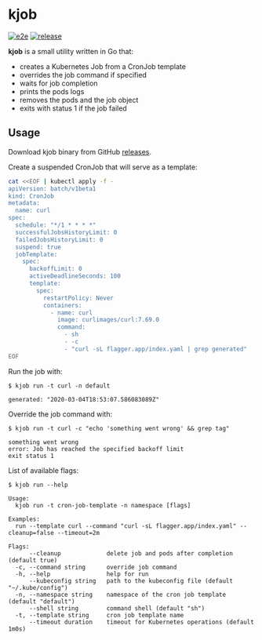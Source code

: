 # kjob

[![e2e](https://github.com/stefanprodan/kjob/workflows/ci/badge.svg)](https://github.com/stefanprodan/kjob/actions)
[![release](https://github.com/stefanprodan/kjob/workflows/release/badge.svg)](https://github.com/stefanprodan/kjob/actions)

**kjob** is a small utility written in Go that:
* creates a Kubernetes Job from a CronJob template
* overrides the job command if specified
* waits for job completion
* prints the pods logs
* removes the pods and the job object
* exits with status 1 if the job failed

## Usage

Download kjob binary from GitHub [releases](https://github.com/stefanprodan/kjob/releases/latest).

Create a suspended CronJob that will serve as a template:

```bash
cat <<EOF | kubectl apply -f -
apiVersion: batch/v1beta1
kind: CronJob
metadata:
  name: curl
spec:
  schedule: "*/1 * * * *"
  successfulJobsHistoryLimit: 0
  failedJobsHistoryLimit: 0
  suspend: true
  jobTemplate:
    spec:
      backoffLimit: 0
      activeDeadlineSeconds: 100
      template:
        spec:
          restartPolicy: Never
          containers:
            - name: curl
              image: curlimages/curl:7.69.0
              command:
                - sh
                - -c
                - "curl -sL flagger.app/index.yaml | grep generated"
EOF
```

Run the job with:

```text
$ kjob run -t curl -n default

generated: "2020-03-04T18:53:07.586083089Z"
```

Override the job command with:

```text
$ kjob run -t curl -c "echo 'something went wrong' && grep tag"

something went wrong
error: Job has reached the specified backoff limit
exit status 1
```

List of available flags:

```text
$ kjob run --help

Usage:
  kjob run -t cron-job-template -n namespace [flags]

Examples:
  run --template curl --command "curl -sL flagger.app/index.yaml" --cleanup=false --timeout=2m

Flags:
      --cleanup             delete job and pods after completion (default true)
  -c, --command string      override job command
  -h, --help                help for run
      --kubeconfig string   path to the kubeconfig file (default "~/.kube/config")
  -n, --namespace string    namespace of the cron job template (default "default")
      --shell string        command shell (default "sh")
  -t, --template string     cron job template name
      --timeout duration    timeout for Kubernetes operations (default 1m0s)
```
